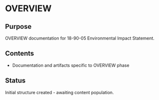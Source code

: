 # OVERVIEW

## Purpose
OVERVIEW documentation for 18-90-05 Environmental Impact Statement.

## Contents
- Documentation and artifacts specific to OVERVIEW phase

## Status
Initial structure created - awaiting content population.
